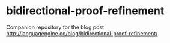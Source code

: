 # bidirectional-proof-refinement

Companion repository for the blog post http://languagengine.co/blog/bidirectional-proof-refinement/
